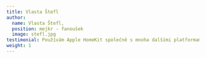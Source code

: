 ```yaml
---
title: Vlasta Štefl
author:
  name: Vlasta Štefl,
  position: mejkr - fanoušek
  image: stefl.jpg
testimonial: Používám Apple HomeKit společně s mnoha dalšími platformami jako CSOB NaDoma nebo Elgato EVE jako framework pro svůj chytrý dům. Integrace s IoT Kitem BigClown bylo snadné jako facka. Nyní můžu kontrolovat ještě více zařízení svým iPhonem a iPadem.
weight: 1
---
```

